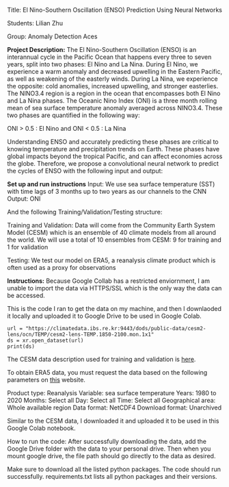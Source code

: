 Title: El Nino-Southern Oscillation (ENSO) Prediction Using Neural Networks

Students: Lilian Zhu

Group: Anomaly Detection Aces

**Project Description:**
The El Nino-Southern Oscillation (ENSO) is an interannual cycle in the Pacific Ocean that happens every three to seven years, split into two phases: El Nino and La Nina. During El Nino, we experience a warm anomaly and decreased upwelling in the Eastern Pacific, as well as weakening of the easterly winds. During La Nina, we experience the opposite: cold anomalies, increased upwelling, and stronger easterlies. The NINO3.4 region is a region in the ocean that encompasses both El Nino and La Nina phases. The Oceanic Nino Index (ONI) is a three month rolling mean of sea surface temperature anomaly averaged across NINO3.4. These two phases are quantified in the following way:

ONI > 0.5 : El Nino and ONI < 0.5 : La Nina

Understanding ENSO and accurately predicting these phases are critical to knowing temperature and precipitation trends on Earth. These phases have global impacts beyond the tropical Pacific, and can affect economies across the globe. Therefore, we propose a convolutional neural network to predict the cycles of ENSO with the following input and output:

**Set up and run instructions** 
Input: We use sea surface temperature (SST) with time lags of 3 months up to two years as our channels to the CNN
Output: ONI

And the following Training/Validation/Testing structure:

Training and Validation: Data will come from the Community Earth System Model (CESM) which is an ensemble of 40 climate models from all around the world. We will use a total of 10 ensembles from CESM: 9 for training and 1 for validation

Testing: We test our model on ERA5, a reanalysis climate product which is often used as a proxy for observations

**Instructions:**
Because Google Collab has a restricted enviornment, I am unable to import the data via HTTPS/SSL which is the only way the data can be accessed. 

This is the code I ran to get the data on my machine, and then I downlaoded it locally and uploaded it to Google Drive to be used in Google Colab.

```
url = "https://climatedata.ibs.re.kr:9443/dods/public-data/cesm2-lens/ocn/TEMP/cesm2-lens-TEMP.1850-2100.mon.1x1"
ds = xr.open_dataset(url)
print(ds)
```

The CESM data description used for training and validation is [here](https://www.cesm.ucar.edu/community-projects/lens2).

To obtain ERA5 data, you must request the data based on the following parameters on [this](https://cds.climate.copernicus.eu/datasets/reanalysis-era5-single-levels?tab=download) website.

Product type: Reanalysis
Variable: sea surface temperature
Years: 1980 to 2020
Months: Select all
Day: Select all
Time: Select all
Geographical area: Whole available region
Data format: NetCDF4
Download format: Unarchived

Similar to the CESM data, I downloaded it and uploaded it to be used in this Google Colab notebook.

How to run the code:
After successfully downloading the data, add the Google Drive folder with the data to your personal drive. Then when you mount google drive, the file path should go directly to the data as desired.


Make sure to download all the listed python packages. The code should run successfully.
requirements.txt lists all python packages and their versions.



